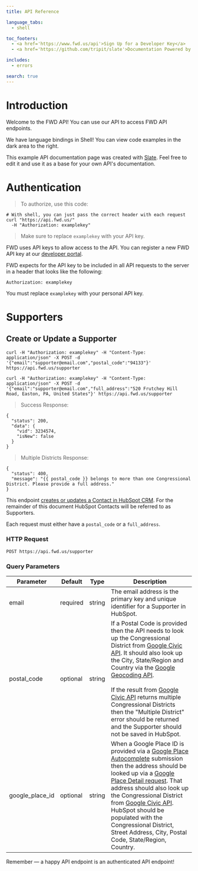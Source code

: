 ```yaml
---
title: API Reference

language_tabs:
  - shell

toc_footers:
  - <a href='https://www.fwd.us/api'>Sign Up for a Developer Key</a>
  - <a href='https://github.com/tripit/slate'>Documentation Powered by Slate</a>

includes:
  - errors

search: true
---
```


# Introduction

Welcome to the FWD API! You can use our API to access FWD API endpoints.

We have language bindings in Shell! You can view code examples in the dark area to the right.

This example API documentation page was created with [Slate](https://github.com/tripit/slate). Feel free to edit it and use it as a base for your own API's documentation.

# Authentication

> To authorize, use this code:


```shell
# With shell, you can just pass the correct header with each request
curl "https://api.fwd.us/"
  -H "Authorization: examplekey"
```

> Make sure to replace `examplekey` with your API key.

FWD uses API keys to allow access to the API. You can register a new FWD API key at our [developer portal](https://www.fwd.us/api).

FWD expects for the API key to be included in all API requests to the server in a header that looks like the following:

`Authorization: examplekey`

<aside class="notice">
You must replace <code>examplekey</code> with your personal API key.
</aside>

# Supporters

## Create or Update a Supporter

```shell
curl -H "Authorization: examplekey" -H "Content-Type: application/json" -X POST -d '{"email":"supporter@email.com","postal_code":"94133"}' https://api.fwd.us/supporter

curl -H "Authorization: examplekey" -H "Content-Type: application/json" -X POST -d '{"email":"supporter@email.com","full_address":"520 Frutchey Hill Road, Easton, PA, United States"}' https://api.fwd.us/supporter
```

> Success Response:

```shell
{
  "status": 200,
  "data": {
    "vid": 3234574,
    "isNew": false
  }
}
```

> Multiple Districts Response:

```shell
{
  "status": 400,
  "message": "{{ postal_code }} belongs to more than one Congressional District. Please provide a full address."
}
```

This endpoint [creates or updates a Contact in HubSpot CRM](https://developers.hubspot.com/docs/methods/contacts/create_or_update). For the remainder of this document HubSpot Contacts will be referred to as Supporters.

Each request must either have a `postal_code` or a `full_address`.

### HTTP Request

`POST https://api.fwd.us/supporter`

### Query Parameters

Parameter | Default | Type | Description
--------- | ------- | ---- | -----------
email | required | string | The email address is the primary key and unique identifier for a Supporter in HubSpot.
postal_code | optional | string | If a Postal Code is provided then the API needs to look up the Congressional District from [Google Civic API](https://developers.google.com/civic-information/). It should also look up the City, State/Region and Country via the [Google Geocoding API](https://developers.google.com/maps/documentation/geocoding/start?csw=1).<br /><br />If the result from [Google Civic API](https://developers.google.com/civic-information/) returns multiple Congressional Districts then the "Multiple District" error should be returned and the Supporter should not be saved in HubSpot.
google_place_id | optional | string | When a Google Place ID is provided via a [Google Place Autocomplete](hhttps://developers.google.com/places/web-service/autocomplete) submission then the address should be looked up via a [Google Place Detail request](https://developers.google.com/places/web-service/details#PlaceDetailsRequests). That address should also look up the Congressional District from [Google Civic API](https://developers.google.com/civic-information/). HubSpot should be populated with the Congressional District, Street Address, City, Postal Code, State/Region, Country.

<aside class="success">
Remember — a happy API endpoint is an authenticated API endpoint!
</aside>